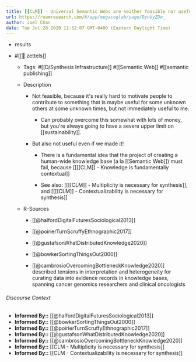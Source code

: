 ```yaml
---
title: [[CLM]] - Universal Semantic Webs are neither feasible nor useful
url: https://roamresearch.com/#/app/megacoglab/page/DynUyZDw_
author: Joel Chan
date: Tue Jul 28 2020 11:52:07 GMT-0400 (Eastern Daylight Time)
---
```


- results
- #[[🌲 zettels]]

    - Tags: #[[D/Synthesis Infrastructure]] #[[Semantic Web]] #[[semantic publishing]]

    - Description

        - Not feasible, because it's really hard to motivate people to contribute to something that is maybe useful for some unknown others at some unknown times, but not immediately useful to me.

            - Can probably overcome this somewhat with lots of money, but you're always going to have a severe upper limit on [[sustainability]].

        - But also not useful even if we made it!

            - There is a fundamental idea that the project of creating a human-wide knowledge base (a la [[Semantic Web]]) must fail, because [[[[CLM]] - Knowledge is fundamentally contextual]]

            - See also: [[[[CLM]] - Multiplicity is necessary for synthesis]], and [[[[CLM]] - Contextualizability is necessary for synthesis]]

    - R-Sources

        - [[@halfordDigitalFuturesSociological2013]]

        - [[@poirierTurnScruffyEthnographic2017]]

        - [[@gustafsonWhatDistributedKnowledge2020]]

        - [[@bowkerSortingThingsOut2000]]

        - [[@cambrosioOvercomingBottleneckKnowledge2020]] described tensions in interpretation and heterogeneity for curating data into evidence records in knowledge bases, spanning cancer genomics researchers and clinical oncologists

###### Discourse Context

- **Informed By::** [[@halfordDigitalFuturesSociological2013]]
- **Informed By::** [[@bowkerSortingThingsOut2000]]
- **Informed By::** [[@poirierTurnScruffyEthnographic2017]]
- **Informed By::** [[@gustafsonWhatDistributedKnowledge2020]]
- **Informed By::** [[@cambrosioOvercomingBottleneckKnowledge2020]]
- **Informed By::** [[CLM - Multiplicity is necessary for synthesis]]
- **Informed By::** [[CLM - Contextualizability is necessary for synthesis]]
